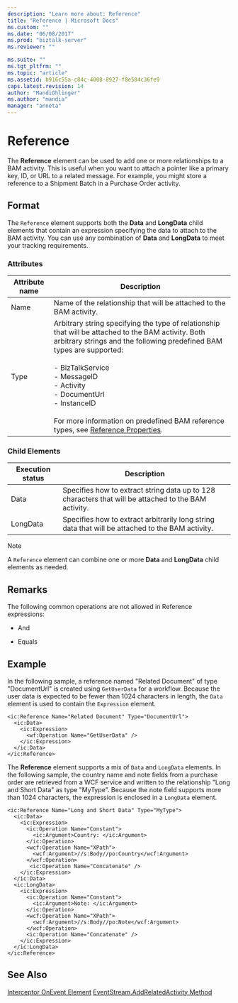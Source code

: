 ```yaml
---
description: "Learn more about: Reference"
title: "Reference | Microsoft Docs"
ms.custom: ""
ms.date: "06/08/2017"
ms.prod: "biztalk-server"
ms.reviewer: ""

ms.suite: ""
ms.tgt_pltfrm: ""
ms.topic: "article"
ms.assetid: b916c55a-c84c-4008-8927-f8e584c36fe9
caps.latest.revision: 14
author: "MandiOhlinger"
ms.author: "mandia"
manager: "anneta"
---
```

# Reference
The **Reference** element can be used to add one or more relationships to a BAM activity. This is useful when you want to attach a pointer like a primary key, ID, or URL to a related message. For example, you might store a reference to a Shipment Batch in a Purchase Order activity.

## Format
 The `Reference` element supports both the **Data** and **LongData** child elements that contain an expression specifying the data to attach to the BAM activity. You can use any combination of **Data** and **LongData** to meet your tracking requirements.

### Attributes

|Attribute name|Description|
|--------------------|-----------------|
|Name|Name of the relationship that will be attached to the BAM activity.|
|Type|Arbitrary string specifying the type of relationship that will be attached to the BAM activity. Both arbitrary strings and the following predefined BAM types are supported:<br /><br /> -   BizTalkService<br />-   MessageID<br />-   Activity<br />-   DocumentUrl<br />-   InstanceID<br /><br /> For more information on predefined BAM reference types, see [Reference Properties](/previous-versions/).|

### Child Elements

|Execution status|Description|
|----------------------|-----------------|
|Data|Specifies how to extract string data up to 128 characters that will be attached to the BAM activity.|
|LongData|Specifies how to extract arbitrarily long string data that will be attached to the BAM activity.|

> [!NOTE]
>  A `Reference` element can combine one or more **Data** and **LongData** child elements as needed.

## Remarks
 The following common operations are not allowed in Reference expressions:

-   And

-   Equals

## Example
 In the following sample, a reference named "Related Document" of type "DocumentUrl" is created using `GetUserData` for a workflow. Because the user data is expected to be fewer than 1024 characters in length, the `Data` element is used to contain the `Expression` element.

```
<ic:Reference Name="Related Document" Type="DocumentUrl">
  <ic:Data>
    <ic:Expression>
      <wf:Operation Name="GetUserData" />
    </ic:Expression>
  </ic:Data>
</ic:Reference>
```

 The **Reference** element supports a mix of `Data` and `LongData` elements. In the following sample, the country name and note fields from a purchase order are retrieved from a WCF service and written to the relationship "Long and Short Data" as type "MyType". Because the note field supports more than 1024 characters, the expression is enclosed in a `LongData` element.

```
<ic:Reference Name="Long and Short Data" Type="MyType">
  <ic:Data>
    <ic:Expression>
      <ic:Operation Name="Constant">
        <ic:Argument>Country: </ic:Argument>
      </ic:Operation>
      <wcf:Operation Name="XPath">
        <wcf:Argument>//s:Body//po:Country</wcf:Argument>
      </wcf:Operation>
       <ic:Operation Name="Concatenate" />
    </ic:Expression>
  </ic:Data>
  <ic:LongData>
    <ic:Expression>
      <ic:Operation Name="Constant">
        <ic:Argument>Note: </ic:Argument>
      </ic:Operation>
      <wcf:Operation Name="XPath">
        <wcf:Argument>//s:Body//po:Note</wcf:Argument>
      </wcf:Operation>
      <ic:Operation Name="Concatenate" />
    </ic:Expression>
  </ic:LongData>
</ic:Reference>
```

## See Also
 [Interceptor OnEvent Element](../core/interceptor-onevent-element.md)
 [EventStream.AddRelatedActivity Method](/previous-versions/)